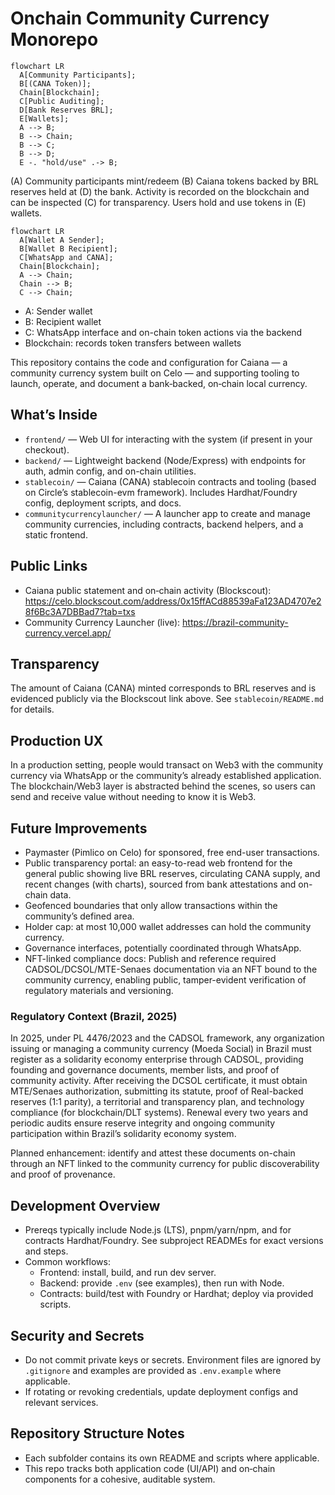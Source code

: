 # Onchain Community Currency Monorepo

```mermaid
flowchart LR
  A[Community Participants];
  B[(CANA Token)];
  Chain[Blockchain];
  C[Public Auditing];
  D[Bank Reserves BRL];
  E[Wallets];
  A --> B;
  B --> Chain;
  B --> C;
  B --> D;
  E -. "hold/use" .-> B;
```

(A) Community participants mint/redeem (B) Caiana tokens backed by BRL reserves held at (D) the bank. Activity is recorded on the blockchain and can be inspected (C) for transparency. Users hold and use tokens in (E) wallets.

```mermaid
flowchart LR
  A[Wallet A Sender];
  B[Wallet B Recipient];
  C[WhatsApp and CANA];
  Chain[Blockchain];
  A --> Chain;
  Chain --> B;
  C --> Chain;
```

- A: Sender wallet
- B: Recipient wallet
- C: WhatsApp interface and on-chain token actions via the backend
- Blockchain: records token transfers between wallets

This repository contains the code and configuration for Caiana — a community currency system built on Celo — and supporting tooling to launch, operate, and document a bank‑backed, on‑chain local currency.

## What’s Inside

- `frontend/` — Web UI for interacting with the system (if present in your checkout).
- `backend/` — Lightweight backend (Node/Express) with endpoints for auth, admin config, and on-chain utilities.
- `stablecoin/` — Caiana (CANA) stablecoin contracts and tooling (based on Circle’s stablecoin-evm framework). Includes Hardhat/Foundry config, deployment scripts, and docs.
- `communitycurrencylauncher/` — A launcher app to create and manage community currencies, including contracts, backend helpers, and a static frontend.

## Public Links

- Caiana public statement and on‑chain activity (Blockscout):
  https://celo.blockscout.com/address/0x15ffACd88539aFa123AD4707e28f6Bc3A7DBBad7?tab=txs
- Community Currency Launcher (live):
  https://brazil-community-currency.vercel.app/

## Transparency

The amount of Caiana (CANA) minted corresponds to BRL reserves and is evidenced publicly via the Blockscout link above. See `stablecoin/README.md` for details.

## Production UX

In a production setting, people would transact on Web3 with the community currency via WhatsApp or the community’s already established application. The blockchain/Web3 layer is abstracted behind the scenes, so users can send and receive value without needing to know it is Web3.

## Future Improvements

- Paymaster (Pimlico on Celo) for sponsored, free end-user transactions.
- Public transparency portal: an easy-to-read web frontend for the general public showing live BRL reserves, circulating CANA supply, and recent changes (with charts), sourced from bank attestations and on-chain data.
- Geofenced boundaries that only allow transactions within the community’s defined area.
- Holder cap: at most 10,000 wallet addresses can hold the community currency.
- Governance interfaces, potentially coordinated through WhatsApp.
- NFT-linked compliance docs: Publish and reference required CADSOL/DCSOL/MTE-Senaes documentation via an NFT bound to the community currency, enabling public, tamper-evident verification of regulatory materials and versioning.

### Regulatory Context (Brazil, 2025)

In 2025, under PL 4476/2023 and the CADSOL framework, any organization issuing or managing a community currency (Moeda Social) in Brazil must register as a solidarity economy enterprise through CADSOL, providing founding and governance documents, member lists, and proof of community activity. After receiving the DCSOL certificate, it must obtain MTE/Senaes authorization, submitting its statute, proof of Real-backed reserves (1:1 parity), a territorial and transparency plan, and technology compliance (for blockchain/DLT systems). Renewal every two years and periodic audits ensure reserve integrity and ongoing community participation within Brazil’s solidarity economy system.

Planned enhancement: identify and attest these documents on-chain through an NFT linked to the community currency for public discoverability and proof of provenance.

## Development Overview

- Prereqs typically include Node.js (LTS), pnpm/yarn/npm, and for contracts Hardhat/Foundry. See subproject READMEs for exact versions and steps.
- Common workflows:
  - Frontend: install, build, and run dev server.
  - Backend: provide `.env` (see examples), then run with Node.
  - Contracts: build/test with Foundry or Hardhat; deploy via provided scripts.

## Security and Secrets

- Do not commit private keys or secrets. Environment files are ignored by `.gitignore` and examples are provided as `.env.example` where applicable.
- If rotating or revoking credentials, update deployment configs and relevant services.

## Repository Structure Notes

- Each subfolder contains its own README and scripts where applicable.
- This repo tracks both application code (UI/API) and on‑chain components for a cohesive, auditable system.
